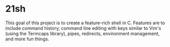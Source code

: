 # 21sh

This goal of this project is to create a feature-rich shell in C. Features are to include command history,
command line editing with keys similar to Vim's (using the Termcaps library), pipes, redirects, environment management, and more fun things.
